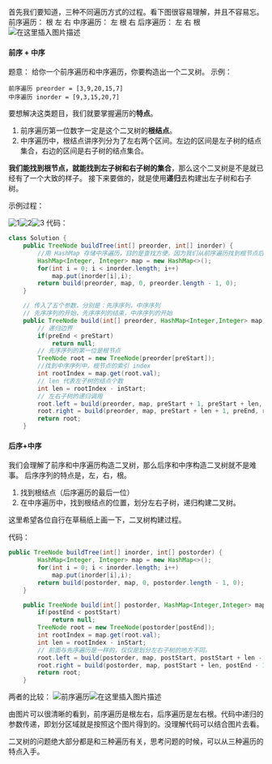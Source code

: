 首先我们要知道，三种不同遍历方式的过程。看下图很容易理解，并且不容易忘。
前序遍历： 根 左 右
中序遍历： 左 根 右
后序遍历： 左 右 根
![在这里插入图片描述](https://img-blog.csdnimg.cn/20191218095937280.png?x-oss-process=image/watermark,type_ZmFuZ3poZW5naGVpdGk,shadow_10,text_aHR0cHM6Ly9ibG9nLmNzZG4ubmV0L2x4eDUzMjc=,size_16,color_FFFFFF,t_70)

#### 前序 + 中序

题意： 给你一个前序遍历和中序遍历，你要构造出一个二叉树。
示例：

```
前序遍历 preorder = [3,9,20,15,7]
中序遍历 inorder = [9,3,15,20,7]
```

要想解决这类题目，我们就要掌握遍历的**特点**。

1. 前序遍历第一位数字一定是这个二叉树的**根结点**。
2. 中序遍历中，根结点讲序列分为了左右两个区间。左边的区间是左子树的结点集合，右边的区间是右子树的结点集合。

**我们能找到根节点，就能找到左子树和右子树的集合**，那么这个二叉树是不是就已经有了一个大致的样子。
接下来要做的，就是使用**递归**去构建出左子树和右子树。

示例过程：

![1](https://img-blog.csdnimg.cn/20191218102821765.PNG?x-oss-process=image/watermark,type_ZmFuZ3poZW5naGVpdGk,shadow_10,text_aHR0cHM6Ly9ibG9nLmNzZG4ubmV0L2x4eDUzMjc=,size_16,color_FFFFFF,t_70)![2](https://img-blog.csdnimg.cn/20191218102825998.png?x-oss-process=image/watermark,type_ZmFuZ3poZW5naGVpdGk,shadow_10,text_aHR0cHM6Ly9ibG9nLmNzZG4ubmV0L2x4eDUzMjc=,size_16,color_FFFFFF,t_70)![3](https://img-blog.csdnimg.cn/2019121810282895.png?x-oss-process=image/watermark,type_ZmFuZ3poZW5naGVpdGk,shadow_10,text_aHR0cHM6Ly9ibG9nLmNzZG4ubmV0L2x4eDUzMjc=,size_16,color_FFFFFF,t_70)
代码：

```java
class Solution {
    public TreeNode buildTree(int[] preorder, int[] inorder) {
    	//用 HashMap 存储中序遍历，目的是查找方便。因为我们从前序遍历找到根节点后，还要寻找根节点在中序遍历的哪个位置
        HashMap<Integer, Integer> map = new HashMap<>();
        for(int i = 0; i < inorder.length; i++)
            map.put(inorder[i],i);
        return build(preorder, map, 0, preorder.length - 1, 0);
    }

	// 传入了五个参数，分别是：先序序列，中序序列
	// 先序序列的开始，先序序列的结束，中序序列的开始
    public TreeNode build(int[] preorder, HashMap<Integer,Integer> map, int preStart, int preEnd, int inStart){
    	// 递归边界
        if(preEnd < preStart)
            return null;
        // 先序序列的第一位是根节点
        TreeNode root = new TreeNode(preorder[preStart]);
        //找到中序序列中，根节点的索引 index
        int rootIndex = map.get(root.val);
        // len 代表左子树的结点个数
        int len = rootIndex - inStart;
        // 左右子树的递归调用
        root.left = build(preorder, map, preStart + 1, preStart + len, inStart);
        root.right = build(preorder, map, preStart + len + 1, preEnd, rootIndex + 1);
        return root;
    }
```

#### 后序+中序

我们会理解了前序和中序遍历构造二叉树，那么后序和中序构造二叉树就不是难事。
后序序列的特点是，左，右，根。

1. 找到根结点（后序遍历的最后一位）
2. 在中序遍历中，找到根结点的位置，划分左右子树，递归构建二叉树。

这里希望各位自行在草稿纸上画一下，二叉树构建过程。

代码：

```java
public TreeNode buildTree(int[] inorder, int[] postorder) {
        HashMap<Integer, Integer> map = new HashMap<>();
        for(int i = 0; i < inorder.length; i++)
            map.put(inorder[i],i);
        return build(postorder, map, 0, postorder.length - 1, 0);
    }

    public TreeNode build(int[] postorder, HashMap<Integer,Integer> map, int postStart, int postEnd, int inStart){
        if(postEnd < postStart)
            return null;
        TreeNode root = new TreeNode(postorder[postEnd]);
        int rootIndex = map.get(root.val);
        int len = rootIndex - inStart;
		// 前面与先序遍历是一样的，仅仅是划分左右子树的地方不同。
        root.left = build(postorder, map, postStart, postStart + len - 1, inStart);
        root.right = build(postorder, map, postStart + len, postEnd - 1, rootIndex + 1);
        return root;
    }
```

两者的比较：
![前序遍历](https://img-blog.csdnimg.cn/20191218111227619.png?x-oss-process=image/watermark,type_ZmFuZ3poZW5naGVpdGk,shadow_10,text_aHR0cHM6Ly9ibG9nLmNzZG4ubmV0L2x4eDUzMjc=,size_16,color_FFFFFF,t_70)![在这里插入图片描述](https://img-blog.csdnimg.cn/20191218111346354.png?x-oss-process=image/watermark,type_ZmFuZ3poZW5naGVpdGk,shadow_10,text_aHR0cHM6Ly9ibG9nLmNzZG4ubmV0L2x4eDUzMjc=,size_16,color_FFFFFF,t_70)

由图片可以很清晰的看到，前序遍历是根左右，后序遍历是左右根。代码中递归的参数传递，即划分区域就是按照这个图片得到的。没理解代码可以结合图片去看。

二叉树的问题绝大部分都是和三种遍历有关，思考问题的时候，可以从三种遍历的特点入手。
